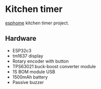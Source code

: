 # Kitchen timer

[esphome](https://github.com/esphome/esphome) kitchen timer project.

## Hardware
 * ESP32c3
 * tm1637 display
 * Rotary encoder with button
 * TPS63021 buck-boost converter module
 * 1S BOM module USB
 * 1500mAh battery
 * Passive buzzer
